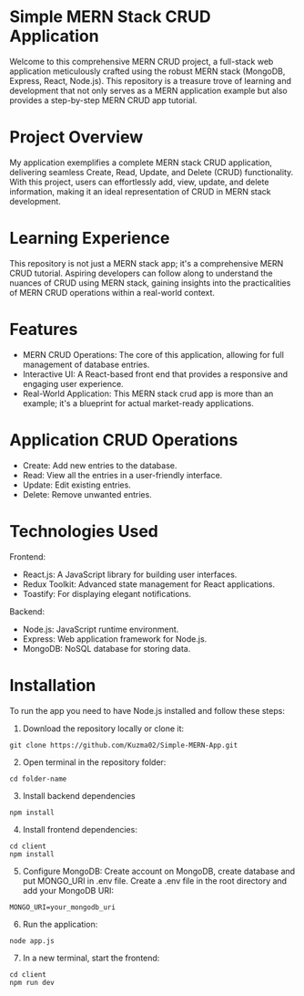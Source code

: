# Simple MERN Stack CRUD Application

Welcome to this comprehensive MERN CRUD project, a full-stack web application meticulously crafted using the robust MERN stack (MongoDB, Express, React, Node.js). This repository is a treasure trove of learning and development that not only serves as a MERN application
example but also provides a step-by-step MERN CRUD app tutorial.

# Project Overview

My application exemplifies a complete MERN stack CRUD application, delivering seamless Create, Read, Update, and Delete (CRUD) functionality. With this project, users can effortlessly add, view, update, and delete information, making it an ideal representation of CRUD in MERN stack development.

# Learning Experience

This repository is not just a MERN stack app; it's a comprehensive MERN CRUD tutorial. Aspiring developers can follow along to understand the nuances of CRUD using MERN stack, gaining insights into the practicalities of MERN CRUD operations within a real-world context.

# Features

- MERN CRUD Operations: The core of this application, allowing for full management of database entries.
- Interactive UI: A React-based front end that provides a responsive and engaging user experience.
- Real-World Application: This MERN stack crud app is more than an example; it's a blueprint for actual market-ready applications.

# Application CRUD Operations

- Create: Add new entries to the database.
- Read: View all the entries in a user-friendly interface.
- Update: Edit existing entries.
- Delete: Remove unwanted entries.

# Technologies Used

Frontend:

- React.js: A JavaScript library for building user interfaces.
- Redux Toolkit: Advanced state management for React applications.
- Toastify: For displaying elegant notifications.

Backend:

- Node.js: JavaScript runtime environment.
- Express: Web application framework for Node.js.
- MongoDB: NoSQL database for storing data.

# Installation

To run the app you need to have Node.js installed and follow these steps:

1. Download the repository locally or clone it:

```
git clone https://github.com/Kuzma02/Simple-MERN-App.git
```

2. Open terminal in the repository folder:

```
cd folder-name
```

3. Install backend dependencies

```
npm install
```

4. Install frontend dependencies:

```
cd client
npm install
```

5. Configure MongoDB:
   Create account on MongoDB, create database and put MONGO_URI in .env file.
   Create a .env file in the root directory and add your MongoDB URI:

```
MONGO_URI=your_mongodb_uri
```

6. Run the application:

```
node app.js
```

7. In a new terminal, start the frontend:

```
cd client
npm run dev
```
